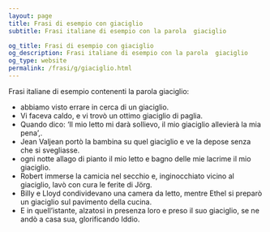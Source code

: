 ```yaml
---
layout: page
title: Frasi di esempio con giaciglio 
subtitle: Frasi italiane di esempio con la parola  giaciglio

og_title: Frasi di esempio con giaciglio 
og_description: Frasi italiane di esempio con la parola  giaciglio
og_type: website
permalink: /frasi/g/giaciglio.html
---
```


Frasi italiane di esempio contenenti la parola giaciglio:


- abbiamo visto errare in cerca di un giaciglio.
- Vi faceva caldo, e vi trovò un ottimo giaciglio di paglia.
- Quando dico: ‘Il mio letto mi darà sollievo, il mio giaciglio allevierà la mia pena’,.
- Jean Valjean portò la bambina su quel giaciglio e ve la depose senza che si svegliasse.
- ogni notte allago di pianto il mio letto e bagno delle mie lacrime il mio giaciglio.
- Robert immerse la camicia nel secchio e, inginocchiato vicino al giaciglio, lavò con cura le ferite di Jörg.
- Billy e Lloyd condividevano una camera da letto, mentre Ethel si preparò un giaciglio sul pavimento della cucina.
- E in quell’istante, alzatosi in presenza loro e preso il suo giaciglio, se ne andò a casa sua, glorificando Iddio.
